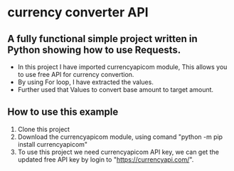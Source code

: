 
# currency converter API

## A fully functional simple project written in Python showing how to use Requests.

- In this project I have imported currencyapicom module, This allows you to use free API for currency convertion.
- By using For loop, I have extracted the values.
- Further used that Values to convert base amount to target amount.

## How to use this example

1. Clone this project
2. Download the currencyapicom module, using comand "python -m pip install currencyapicom"
3. To use this project we need currencyapicom API key, we can get the updated free API key by login to "https://currencyapi.com/".
